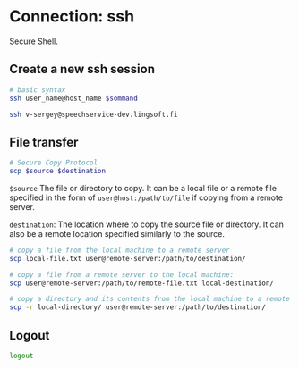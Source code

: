 # Connection: ssh

Secure Shell.

## Create a new ssh session

```bash
# basic syntax
ssh user_name@host_name $sommand

ssh v-sergey@speechservice-dev.lingsoft.fi
```

## File transfer

```bash
# Secure Copy Protocol
scp $source $destination
```

`$source` The file or directory to copy. It can be a local file or a remote file specified in the form of `user@host:/path/to/file` if copying from a remote server.

`destination`: The location where to copy the source file or directory. It can also be a remote location specified similarly to the source.

```bash
# copy a file from the local machine to a remote server
scp local-file.txt user@remote-server:/path/to/destination/

# copy a file from a remote server to the local machine:
scp user@remote-server:/path/to/remote-file.txt local-destination/

# copy a directory and its contents from the local machine to a remote server
scp -r local-directory/ user@remote-server:/path/to/destination/
```

## Logout

```bash
logout
```
